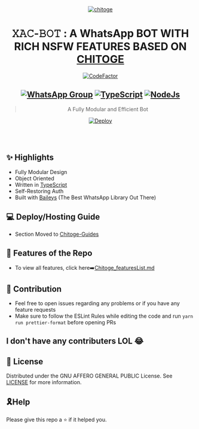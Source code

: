 <div align="center">
<a href="https://github.com/iamherok/Cara_public"><img src="https://i.ytimg.com/vi/1XTkds78fOw/maxresdefault.jpg" alt="chitoge" border="0"></a>

# **𝚇𝙰𝙲-𝙱𝙾𝚃 : A WhatsApp BOT WITH RICH NSFW FEATURES BASED ON <a href="https://github.com/ShineiIchijo/Chitoge">CHITOGE</er></a></h1>**

[![CodeFactor](https://www.codefactor.io/repository/github/shineiichijo/chitoge/badge)](https://www.codefactor.io/repository/github/shineiichijo/chitoge)

## [![WhatsApp Group](https://img.shields.io/badge/WhatsApp-25D366?style=for-the-badge&logo=whatsapp&logoColor=white)](https://chat.whatsapp.com/I4m8zLPwTme9II9aZWRZJ1) [![TypeScript](https://img.shields.io/badge/TypeScript-007ACC?style=for-the-badge&logo=typescript&logoColor=white)](https://www.typescriptlang.org/) [![NodeJs](https://img.shields.io/badge/Node.js-43853D?style=for-the-badge&logo=node.js&logoColor=white)](https://nodejs.org/en/)

> A Fully Modular and Efficient Bot <br>

[![Deploy](https://www.herokucdn.com/deploy/button.png)](https://heroku.com/deploy?template=https://github.com/Whatup364/Chitoge/blob/main)

</div><br/>
<br/>

## ✨ Highlights

-   Fully Modular Design
-   Object Oriented
-   Written in [TypeScript](https://www.typescriptlang.org/)
-   Self-Restoring Auth
-   Built with [Baileys](https://github.com/adiwajshing/baileys) (The Best
    WhatsApp Library Out There)

## 💻 Deploy/Hosting Guide

-   Section Moved to
    [Chitoge-Guides](https://github.com/ShineiIchijo/Chitoge-Guides/blob/main/README.md)

## 🍥 Features of the Repo

-   To view all features, click
    here➡️[Chitoge_featuresList.md](https://github.com/ShineiIchijo/Chitoge/blob/main/Features.md)

## 💪 Contribution

-   Feel free to open issues regarding any problems or if you have any feature requests
-   Make sure to follow the ESLint Rules while editing the code and run
    `yarn run prettier-format` before opening PRs


## I don't have any contributers LOL 😂
## 📄 License
Distributed under the GNU AFFERO GENERAL PUBLIC License. See [LICENSE](/LICENSE)
for more information.
## 🎗Help
Please give this repo a ⭐ if it helped you.
